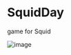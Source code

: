 # SquidDay
 game for Squid

![image](https://github.com/DanilaKosynkin/JellyfishDay/assets/106236167/414ed085-4b2a-4a11-9091-d46f80def574)
